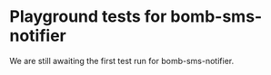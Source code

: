# Playground tests for bomb-sms-notifier
We are still awaiting the first test run for bomb-sms-notifier.
